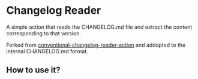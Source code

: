 # Changelog Reader

A simple action that reads the CHANGELOG.md file and extract the content corresponding to that version.

Forked from [conventional-changelog-reader-action](https://github.com/artlaman/conventional-changelog-reader-action) and addapted to the internal CHANGELOG.md format.

## How to use it?
